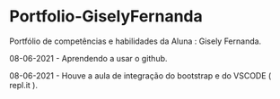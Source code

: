 # Portfolio-GiselyFernanda
Portfólio de competências e habilidades da Aluna : Gisely Fernanda.

08-06-2021 - Aprendendo a usar o github.

08-06-2021 - Houve a aula de integração do bootstrap e do VSCODE ( repl.it ).

